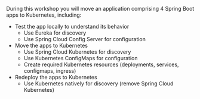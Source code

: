 During this workshop you will move an application comprising 4 Spring Boot apps to Kubernetes, including:

*   Test the app locally to understand its behavior
    * Use Eureka for discovery
    * Use Spring Cloud Config Server for configuration
*   Move the apps to Kubernetes
    * Use Spring Cloud Kubernetes for discovery
    * Use Kubernetes ConfigMaps for configuration
    * Create required Kubernetes resources (deployments, services, configmaps, ingress)
*   Redeploy the apps to Kubernetes
    * Use Kubernetes natively for discovery (remove Spring Cloud Kubernetes)